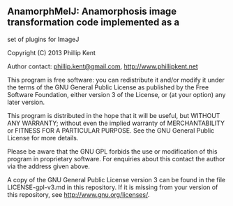## AnamorphMeIJ: Anamorphosis image transformation code implemented as a
set of plugins for ImageJ

Copyright (C) 2013 Phillip Kent

Author contact: phillip.kent@gmail.com, <http://www.phillipkent.net>

This program is free software: you can redistribute it and/or modify
it under the terms of the GNU General Public License as published by
the Free Software Foundation, either version 3 of the License, or
(at your option) any later version.

This program is distributed in the hope that it will be useful,
but WITHOUT ANY WARRANTY; without even the implied warranty of
MERCHANTABILITY or FITNESS FOR A PARTICULAR PURPOSE.  See the
GNU General Public License for more details.

Please be aware that the GNU GPL forbids the use or modification of
this program in proprietary software. For enquiries about this contact the
author via the address given above.

A copy of the GNU General Public License version 3 can be found in the
file LICENSE-gpl-v3.md in this repository. If it is missing from your
version of this repository, see <http://www.gnu.org/licenses/>.

